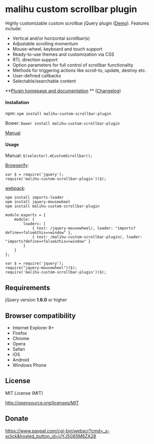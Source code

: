 malihu custom scrollbar plugin
================================

Highly customizable custom scrollbar jQuery
plugin ([Demo](http://manos.malihu.gr/repository/custom-scrollbar/demo/examples/complete_examples.html)). Features
include:

* Vertical and/or horizontal scrollbar(s)
* Adjustable scrolling momentum
* Mouse-wheel, keyboard and touch support
* Ready-to-use themes and customization via CSS
* RTL direction support
* Option parameters for full control of scrollbar functionality
* Methods for triggering actions like scroll-to, update, destroy etc.
* User-defined callbacks
* Selectable/searchable content

**[Plugin homepage and documentation](http://manos.malihu.gr/jquery-custom-content-scroller/)
** ([Changelog](http://manos.malihu.gr/jquery-custom-content-scroller/2/))

#### Installation

npm: `npm install malihu-custom-scrollbar-plugin`

Bower: `bower install malihu-custom-scrollbar-plugin`

[Manual](http://manos.malihu.gr/jquery-custom-content-scroller/#get-started-section)

#### Usage

Manual: `$(selector).mCustomScrollbar();`

[Browserify](http://browserify.org/):

    var $ = require('jquery');
    require('malihu-custom-scrollbar-plugin')($);

[webpack](https://webpack.github.io/):

    npm install imports-loader
	npm install jquery-mousewheel
	npm install malihu-custom-scrollbar-plugin

	module.exports = {
		module: {
			loaders: [
				{ test: /jquery-mousewheel/, loader: "imports?define=>false&this=>window" },
				{ test: /malihu-custom-scrollbar-plugin/, loader: "imports?define=>false&this=>window" }
			]
		}
	};

	var $ = require('jquery');
	require("jquery-mousewheel")($);
    require('malihu-custom-scrollbar-plugin')($);

Requirements
-------------------------

jQuery version **1.6.0** or higher

Browser compatibility
-------------------------

* Internet Explorer 8+
* Firefox
* Chrome
* Opera
* Safari
* iOS
* Android
* Windows Phone

License
-------------------------

MIT License (MIT)

http://opensource.org/licenses/MIT

Donate
-------------------------

https://www.paypal.com/cgi-bin/webscr?cmd=_s-xclick&hosted_button_id=UYJ5G65M6ZA28